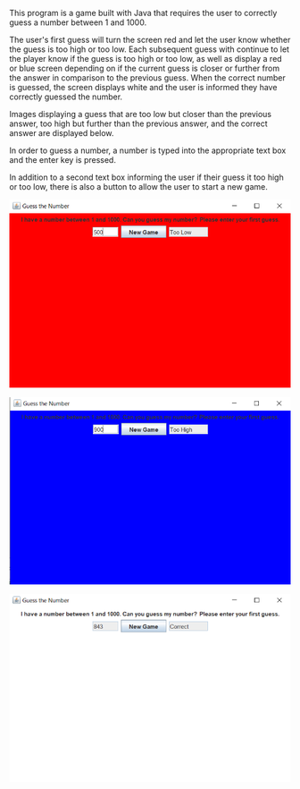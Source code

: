 This program is a game built with Java that requires the user to correctly guess a number between 1 and 1000.

The user's first guess will turn the screen red and let the user know whether the guess is too high or too low.
Each subsequent guess with continue to let the player know if the guess is too high or too low, as well as display a red or blue screen
depending on if the current guess is closer or further from the answer in comparison to the previous guess.
When the correct number is guessed, the screen displays white and the user is informed they have correctly guessed the number.

Images displaying a guess that are too low but closer than the previous answer, too high but further than the previous answer, and the correct answer are displayed below.

In order to guess a number, a number is typed into the appropriate text box and the enter key is pressed. 

In addition to a second text box informing the user if their guess it too high or too low, there is also a button to allow the user to start a new game.

![Too Low Warmer](https://github.com/jamesbrannon98/GuessTheNumberGame/blob/master/Too%20Low%20Warmer.PNG?raw=true)

![Too High Colder](https://github.com/jamesbrannon98/GuessTheNumberGame/blob/master/Too%20High%20Colder.PNG?raw=true)

![Correct Answer](https://github.com/jamesbrannon98/GuessTheNumberGame/blob/master/Correct%20Answer.PNG?raw=true)
